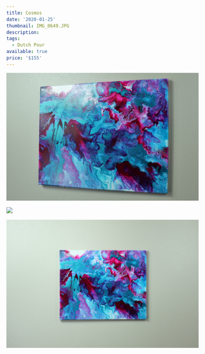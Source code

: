 ```yaml
---
title: Cosmos
date: '2020-01-25'
thumbnail: IMG_0649.JPG
description: 
tags:
  - Dutch Pour
available: true
price: '$155'
---
```


![](IMG_0637.JPG)

![](IMG_0642.JPG)

![](IMG_0646.JPG)

